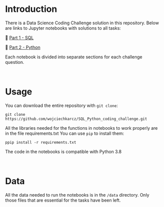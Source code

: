 # Introduction

There is a Data Science Coding Challenge solution in this repository. Below are links to Jupyter notebooks with solutions to all tasks:

📑 [Part 1 - SQL](https://github.com/wojciechkarcz/SQL_Python_coding_challenge/blob/master/part1_sql.ipynb) 

🐍 [Part 2 - Python](https://github.com/wojciechkarcz/SQL_Python_coding_challenge/blob/master/part2_python.ipynb)

Each notebook is divided into separate sections for each challenge question.

<br>

# Usage

You can download the entire repository with `git clone`:

`git clone https://github.com/wojciechkarcz/SQL_Python_coding_challenge.git`


All the libraries needed for the functions in notebooks to work properly are in the file requirements.txt
You can use `pip` to install them:

`ppip install -r requirements.txt`

The code in the notebooks is compatible with Python 3.8

<br>


# Data

All the data needed to run the notebooks is in the `/data` directory. Only those files that are essential for the tasks have been left.



